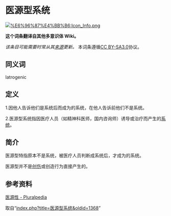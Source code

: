 <!-- Source: 医源型系统 -->

# 医源型系统

![](images/thumb/0/00/Icon_Info.png/60px-Icon_Info.png)[%E6%96%87%E4%BB%B6:Icon_Info.png](%E6%96%87%E4%BB%B6:Icon_Info.png)

**这个词条翻译自其他多意识体 Wiki。**

_该条目可能需要时常从其[来源](%E5%B8%AE%E5%8A%A9:404%E9%A1%B5%E9%9D%A2)更新。_
本词条遵循[CC BY-SA3.0](https://creativecommons.org/licenses/by-sa/3.0/deed.zh-hans)协议。

## 同义词

Iatrogenic

## 定义

1.因他人告诉他们是系统后而成为的系统，在他人告诉前他们不是系统。

2.医源型系统指因医疗人员（如精神科医师，国内咨询师）诱导或治疗而产生的[系统](%E7%B3%BB%E7%BB%9F)。

## 简介

医源型特指原本不是系统，被医疗人员判断成系统后，才成为的系统。

医源型并不是[创伤](%E5%88%9B%E4%BC%A4)或创造行为直接产生的。

## 参考资料

[医源性 - Pluralpedia](https://pluralpedia.org/w/Iatrogenic)

取自“[index.php?title=医源型系统&oldid=1368](index.php?title=%E5%8C%BB%E6%BA%90%E5%9E%8B%E7%B3%BB%E7%BB%9F&oldid=1368)”
